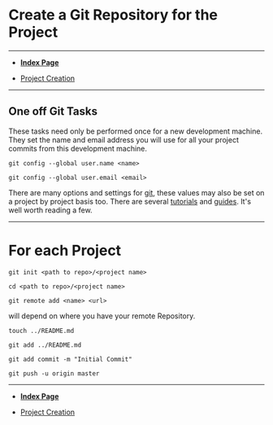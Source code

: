 # Create a Git Repository for the Project
---


* **[Index Page](../README.md)**

* [Project Creation](CreatePythonProject.md)


----
## One off Git Tasks
These tasks need only be performed once for a new development machine. They set the name and email address you will use for all your project commits from this development machine.


`git config --global user.name <name>`

`git config --global user.email <email>`


There are many options and settings for [git](https://git-scm.com/), these values may also be set on a project by project basis too. There are several [tutorials](https://git-scm.com/docs/gittutorial) and [guides](http://rogerdudler.github.io/git-guide/). It's well worth reading a few.


----
# For each Project

`git init <path to repo>/<project name>`

`cd <path to repo>/<project name>`

`git remote add <name> <url>`

<url> will depend on where you have your remote Repository.


`touch ../README.md`

`git add ../README.md`

`git add commit -m "Initial Commit"`

`git push -u origin master`


----

* **[Index Page](../README.md)**

* [Project Creation](CreatePythonProject.md)


